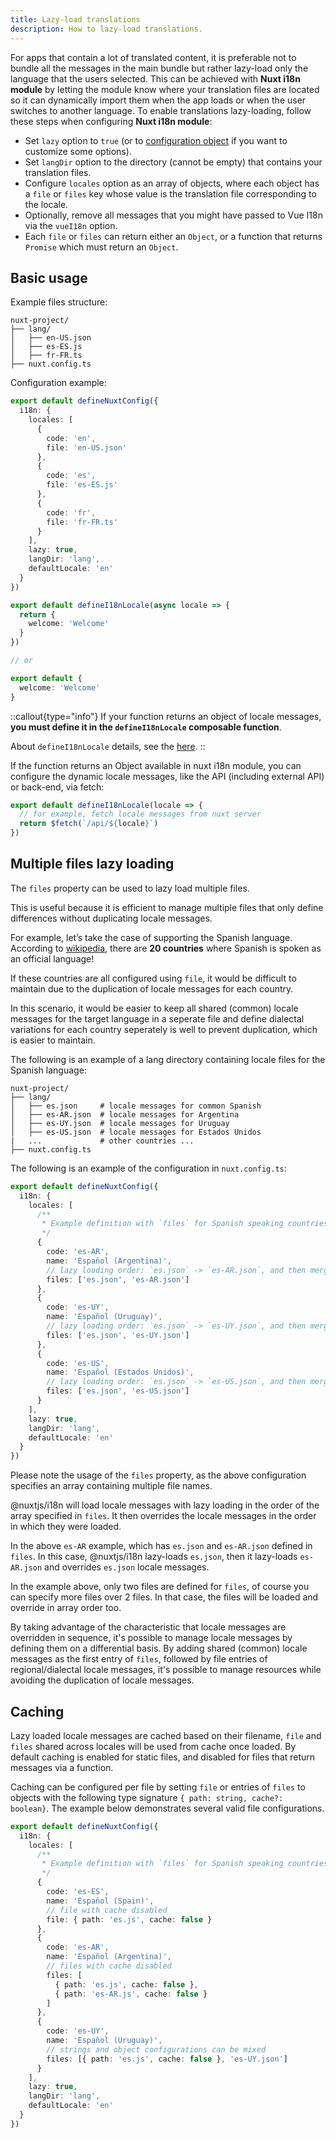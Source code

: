 ```yaml
---
title: Lazy-load translations
description: How to lazy-load translations.
---
```


For apps that contain a lot of translated content, it is preferable not to bundle all the messages in the main bundle but rather lazy-load only the language that the users selected.
This can be achieved with **Nuxt i18n module** by letting the module know where your translation files are located so it can dynamically import them when the app loads or when the user switches to another language.
To enable translations lazy-loading, follow these steps when configuring **Nuxt i18n module**:

- Set `lazy` option to `true` (or to [configuration object](#lazy-configuration-options) if you want to customize some options).
- Set `langDir` option to the directory (cannot be empty) that contains your translation files.
- Configure `locales` option as an array of objects, where each object has a `file` or `files` key whose value is the translation file corresponding to the locale.
- Optionally, remove all messages that you might have passed to Vue I18n via the `vueI18n` option.
- Each `file` or `files` can return either an `Object`, or a function that returns `Promise` which must return an `Object`.

## Basic usage

Example files structure:

```
nuxt-project/
├── lang/
│   ├── en-US.json
│   ├── es-ES.js
│   ├── fr-FR.ts
├── nuxt.config.ts
```

Configuration example:

```ts [nuxt.config.ts]
export default defineNuxtConfig({
  i18n: {
    locales: [
      {
        code: 'en',
        file: 'en-US.json'
      },
      {
        code: 'es',
        file: 'es-ES.js'
      },
      {
        code: 'fr',
        file: 'fr-FR.ts'
      }
    ],
    lazy: true,
    langDir: 'lang',
    defaultLocale: 'en'
  }
})
```

```ts [lang/fr-FR.ts]
export default defineI18nLocale(async locale => {
  return {
    welcome: 'Welcome'
  }
})

// or

export default {
  welcome: 'Welcome'
}
```

::callout{type="info"}
If your function returns an object of locale messages, **you must define it in the `defineI18nLocale` composable function**.

About `defineI18nLocale` details, see the [here](/api/composables#defineI18nLocale).
::

If the function returns an Object available in nuxt i18n module, you can configure the dynamic locale messages, like the API (including external API) or back-end, via fetch:

```ts
export default defineI18nLocale(locale => {
  // for example, fetch locale messages from nuxt server
  return $fetch(`/api/${locale}`)
})
```

## Multiple files lazy loading

The `files` property can be used to lazy load multiple files.

This is useful because it is efficient to manage multiple files that only define differences without duplicating locale messages.

For example, let’s take the case of supporting the Spanish language. According to [wikipedia](https://en.wikipedia.org/wiki/Spanish_language#Geographical_distribution), there are **20 countries** where Spanish is spoken as an official language!

If these countries are all configured using `file`, it would be difficult to maintain due to the duplication of locale messages for each country.

In this scenario, it would be easier to keep all shared (common) locale messages for the target language in a seperate file and define dialectal variations for each country seperately is well to prevent duplication, which is easier to maintain.

The following is an example of a lang directory containing locale files for the Spanish language:

```
nuxt-project/
├── lang/
│   ├── es.json     # locale messages for common Spanish
│   ├── es-AR.json  # locale messages for Argentina
│   ├── es-UY.json  # locale messages for Uruguay
│   ├── es-US.json  # locale messages for Estados Unidos
|   ...             # other countries ...
├── nuxt.config.ts
```

The following is an example of the configuration in `nuxt.config.ts`:

```ts [nuxt.config.ts]
export default defineNuxtConfig({
  i18n: {
    locales: [
      /**
       * Example definition with `files` for Spanish speaking countries
       */
      {
        code: 'es-AR',
        name: 'Español (Argentina)',
        // lazy loading order: `es.json` -> `es-AR.json`, and then merge 'es-AR.json' with 'es.json'
        files: ['es.json', 'es-AR.json']
      },
      {
        code: 'es-UY',
        name: 'Español (Uruguay)',
        // lazy loading order: `es.json` -> `es-UY.json`, and then merge 'es-UY.json' with 'es.json'
        files: ['es.json', 'es-UY.json']
      },
      {
        code: 'es-US',
        name: 'Español (Estados Unidos)',
        // lazy loading order: `es.json` -> `es-US.json`, and then merge 'es-US.json' with 'es.json'
        files: ['es.json', 'es-US.json']
      }
    ],
    lazy: true,
    langDir: 'lang',
    defaultLocale: 'en'
  }
})
```

Please note the usage of the `files` property, as the above configuration specifies an array containing multiple file names.

@nuxtjs/i18n will load locale messages with lazy loading in the order of the array specified in `files`. It then overrides the locale messages in the order in which they were loaded.

In the above `es-AR` example, which has `es.json` and `es-AR.json` defined in `files`. In this case, @nuxtjs/i18n lazy-loads `es.json`, then it lazy-loads `es-AR.json` and overrides `es.json` locale messages.

In the example above, only two files are defined for `files`, of course you can specify more files over 2 files. In that case, the files will be loaded and override in array order too.

By taking advantage of the characteristic that locale messages are overridden in sequence, it's possible to manage locale messages by defining them on a differential basis. By adding shared (common) locale messages as the first entry of `files`, followed by file entries of regional/dialectal locale messages, it's possible to manage resources while avoiding the duplication of locale messages.

## Caching

Lazy loaded locale messages are cached based on their filename, `file` and `files` shared across locales will be used from cache once loaded. By default caching is enabled for static files, and disabled for files that return messages via a function.

Caching can be configured per file by setting `file` or entries of `files` to objects with the following type signature `{ path: string, cache?: boolean}`. The example below demonstrates several valid file configurations.

```ts [nuxt.config.ts]
export default defineNuxtConfig({
  i18n: {
    locales: [
      /**
       * Example definition with `files` for Spanish speaking countries
       */
      {
        code: 'es-ES',
        name: 'Español (Spain)',
        // file with cache disabled
        file: { path: 'es.js', cache: false }
      },
      {
        code: 'es-AR',
        name: 'Español (Argentina)',
        // files with cache disabled
        files: [
          { path: 'es.js', cache: false },
          { path: 'es-AR.js', cache: false }
        ]
      },
      {
        code: 'es-UY',
        name: 'Español (Uruguay)',
        // strings and object configurations can be mixed
        files: [{ path: 'es.js', cache: false }, 'es-UY.json']
      }
    ],
    lazy: true,
    langDir: 'lang',
    defaultLocale: 'en'
  }
})
```
